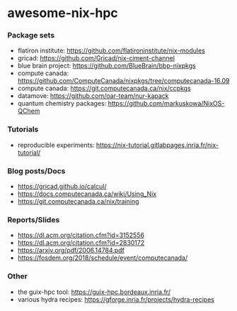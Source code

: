 # awesome-nix-hpc

### Package sets
- flatiron institute: https://github.com/flatironinstitute/nix-modules
- gricad: https://github.com/Gricad/nix-ciment-channel
- blue brain project: https://github.com/BlueBrain/bbp-nixpkgs
- compute canada: https://github.com/ComputeCanada/nixpkgs/tree/computecanada-16.09
- compute canada: https://git.computecanada.ca/nix/ccpkgs
- datamove: https://github.com/oar-team/nur-kapack
- quantum chemistry packages: https://github.com/markuskowa/NixOS-QChem

### Tutorials
- reproducible experiments: https://nix-tutorial.gitlabpages.inria.fr/nix-tutorial/

### Blog posts/Docs
- https://gricad.github.io/calcul/
- https://docs.computecanada.ca/wiki/Using_Nix  
- https://git.computecanada.ca/nix/training  

### Reports/Slides
- https://dl.acm.org/citation.cfm?id=3152556
- https://dl.acm.org/citation.cfm?id=2830172
- https://arxiv.org/pdf/2006.14784.pdf
- https://fosdem.org/2018/schedule/event/computecanada/

### Other
- the guix-hpc tool: https://guix-hpc.bordeaux.inria.fr/ 
- various hydra recipes: https://gforge.inria.fr/projects/hydra-recipes
